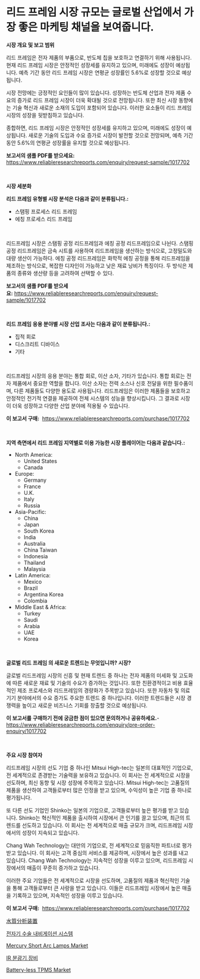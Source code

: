 <p><h1>리드 프레임 시장 규모는 글로벌 산업에서 가장 좋은 마케팅 채널을 보여줍니다.</h1></p><p><strong>시장 개요 및 보고 범위</strong></p>
<p><p>리드 프레임은 전자 제품의 부품으로, 반도체 칩을 보호하고 연결하기 위해 사용됩니다. 현재 리드 프레임 시장은 안정적인 성장세를 유지하고 있으며, 미래에도 성장이 예상됩니다. 예측 기간 동안 리드 프레임 시장은 연평균 성장률인 5.6%로 성장할 것으로 예상됩니다.</p><p>시장 전망에는 긍정적인 요인들이 많이 있습니다. 성장하는 반도체 산업과 전자 제품 수요의 증가로 리드 프레임 시장이 더욱 확대될 것으로 전망됩니다. 또한 최신 시장 동향에는 기술 혁신과 새로운 소재의 도입이 포함되어 있습니다. 이러한 요소들이 리드 프레임 시장의 성장을 뒷받침하고 있습니다.</p><p>종합하면, 리드 프레임 시장은 안정적인 성장세를 유지하고 있으며, 미래에도 성장이 예상됩니다. 새로운 기술의 도입과 수요 증가로 시장이 발전할 것으로 전망되며, 예측 기간 동안 5.6%의 연평균 성장률을 유지할 것으로 예상됩니다.</p></p>
<p><strong>보고서의 샘플 PDF를 받으세요:</strong> <a href="https://www.reliableresearchreports.com/enquiry/request-sample/1017702">https://www.reliableresearchreports.com/enquiry/request-sample/1017702</a></p>
<p>&nbsp;</p>
<p><strong>시장 세분화</strong></p>
<p><strong>리드 프레임 유형별 시장 분석은 다음과 같이 분류됩니다.:</strong></p>
<p><ul><li>스탬핑 프로세스 리드 프레임</li><li>에칭 프로세스 리드 프레임</li></ul></p>
<p>&nbsp;</p>
<p><p>리드프레임 시장은 스탬핑 공정 리드프레임과 에칭 공정 리드프레임으로 나뉜다. 스탬핑 공정 리드프레임은 금속 시트를 사용하여 리드프레임을 생산하는 방식으로, 고정밀도와 대량 생산이 가능하다. 에칭 공정 리드프레임은 화학적 에칭 공정을 통해 리드프레임을 제조하는 방식으로, 복잡한 디자인이 가능하고 낮은 재료 낭비가 특징이다. 두 방식은 제품의 종류와 생산량 등을 고려하여 선택할 수 있다.</p></p>
<p><strong>보고서의 샘플 PDF를 받으세요:</strong>&nbsp;<a href="https://www.reliableresearchreports.com/enquiry/request-sample/1017702">https://www.reliableresearchreports.com/enquiry/request-sample/1017702</a></p>
<p>&nbsp;</p>
<p><strong> 리드 프레임 응용 분야별 시장 산업 조사는 다음과 같이 분류됩니다.:</strong></p>
<p><ul><li>집적 회로</li><li>디스크리트 디바이스</li><li>기타</li></ul></p>
<p>&nbsp;</p>
<p><p>리드프레임 시장의 응용 분야는 통합 회로, 이산 소자, 기타가 있습니다. 통합 회로는 전자 제품에서 중요한 역할을 합니다. 이산 소자는 전력 소스나 신호 전달을 위한 필수품이며, 다른 제품들도 다양한 용도로 사용됩니다. 리드프레임은 이러한 제품들을 보호하고 안정적인 전기적 연결을 제공하여 전체 시스템의 성능을 향상시킵니다. 그 결과로 시장이 더욱 성장하고 다양한 산업 분야에 적용될 수 있습니다.</p></p>
<p><strong>이 보고서 구매:</strong>&nbsp; <a href="https://www.reliableresearchreports.com/purchase/1017702">https://www.reliableresearchreports.com/purchase/1017702</a></p>
<p>&nbsp;</p>
<p><strong>지역 측면에서 리드 프레임 지역별로 이용 가능한 시장 플레이어는 다음과 같습니다.:</strong></p>
<p><ul>
    <li>
        North America:
        <ul>
            <li>United States</li>
            <li>Canada</li>
        </ul>
    </li>
    <li>
        Europe:
        <ul>
            <li>Germany</li>
            <li>France</li>
            <li>U.K.</li>
            <li>Italy</li>
            <li>Russia</li>
        </ul>
    </li>
    <li>
        Asia-Pacific:
        <ul>
            <li>China</li>
            <li>Japan</li>
            <li>South Korea</li>
            <li>India</li>
            <li>Australia</li>
            <li>China Taiwan</li>
            <li>Indonesia</li>
            <li>Thailand</li>
            <li>Malaysia</li>
        </ul>
    </li>
    <li>
        Latin America:
        <ul>
            <li>Mexico</li>
            <li>Brazil</li>
            <li>Argentina Korea</li>
            <li>Colombia</li>
        </ul>
    </li>
    <li>
        Middle East & Africa:
        <ul>
            <li>Turkey</li>
            <li>Saudi</li>
            <li>Arabia</li>
            <li>UAE</li>
            <li>Korea</li>
        </ul>
    </li>
    </ul></p>
<p>&nbsp;</p>
<p><strong>글로벌 리드 프레임 의 새로운 트렌드는 무엇입니까? 시장?</strong></p>
<p><p>글로벌 리드프레임 시장의 신흥 및 현재 트렌드 중 하나는 전자 제품의 미세화 및 고도화에 따른 새로운 재료 및 기술의 수요가 증가하는 것입니다. 또한 친환경적이고 비용 효율적인 제조 프로세스와 리드프레임의 경량화가 주목받고 있습니다. 또한 자동차 및 의료 기기 분야에서의 수요 증가도 주요한 트렌드 중 하나입니다. 이러한 트렌드들은 시장 경쟁력을 높이고 새로운 비즈니스 기회를 창출할 것으로 예상됩니다.</p></p>
<p><strong>이 보고서를 구매하기 전에 궁금한 점이 있으면 문의하거나 공유하세요.</strong>- <a href="https://www.reliableresearchreports.com/enquiry/pre-order-enquiry/1017702">https://www.reliableresearchreports.com/enquiry/pre-order-enquiry/1017702</a></p>
<p>&nbsp;</p>
<p><strong>주요 시장 참여자</strong></p>
<p><p>리드프레임 시장의 선도 기업 중 하나인 Mitsui High-tec는 일본의 대표적인 기업으로, 전 세계적으로 존경받는 기술력을 보유하고 있습니다. 이 회사는 전 세계적으로 시장을 선도하며, 최신 동향 및 시장 성장에 주목하고 있습니다. Mitsui High-tec는 고품질의 제품을 생산하여 고객들로부터 많은 인정을 받고 있으며, 수익성이 높은 기업 중 하나로 평가됩니다.</p><p>또 다른 선도 기업인 Shinko는 일본의 기업으로, 고객들로부터 높은 평가를 받고 있습니다. Shinko는 혁신적인 제품을 출시하여 시장에서 큰 인기를 끌고 있으며, 최근의 트렌드를 선도하고 있습니다. 이 회사는 전 세계적으로 매출 규모가 크며, 리드프레임 시장에서의 성장이 지속되고 있습니다.</p><p>Chang Wah Technology는 대만의 기업으로, 전 세계적으로 믿음직한 파트너로 평가받고 있습니다. 이 회사는 고객 중심의 서비스를 제공하며, 시장에서 높은 성과를 내고 있습니다. Chang Wah Technology는 지속적인 성장을 이루고 있으며, 리드프레임 시장에서의 매출이 꾸준히 증가하고 있습니다.</p><p>이러한 주요 기업들은 전 세계적으로 시장을 선도하며, 고품질의 제품과 혁신적인 기술을 통해 고객들로부터 큰 사랑을 받고 있습니다. 이들은 리드프레임 시장에서 높은 매출을 기록하고 있으며, 지속적인 성장을 이루고 있습니다.</p></p>
<p><strong>이 보고서 구매:</strong>&nbsp;&nbsp;<a href="https://www.reliableresearchreports.com/purchase/1017702">https://www.reliableresearchreports.com/purchase/1017702</a></p>
<p><p><a href="https://github.com/dzy793153605/Market-Research-Report-List-1/blob/main/1858539189004.md">水質分析装置</a></p><p><a href="https://github.com/plelbej847484502/Market-Research-Report-List-1/blob/main/9467010188908.md">전자기 수술 내비게이션 시스템</a></p><p><a href="https://view.publitas.com/reportprime-1/mercury-short-arc-lamps-market-centers-on-aspects-such-as-market-growth-market-share-market-opportunity-and-projected-forecasts-spanning-from-2023-to-2030/">Mercury Short Arc Lamps Market</a></p><p><a href="https://github.com/vseigx30c9a1j/Market-Research-Report-List-1/blob/main/8306816188909.md">IR 분광기 장비</a></p><p><a href="https://github.com/marloy8/Market-Research-Report-List-3/blob/main/battery-less-tpms-market.md">Battery-less TPMS Market</a></p></p>
